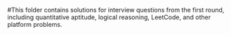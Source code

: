 #This folder contains solutions for interview questions from the first round, including quantitative aptitude, logical reasoning, LeetCode, and other platform problems.
